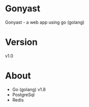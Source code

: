 # Gonyast
Gonyast - a web app using go (golang)

# Version
v1.0

# About
- Go (golang) v1.8
- PostgreSql
- Redis
